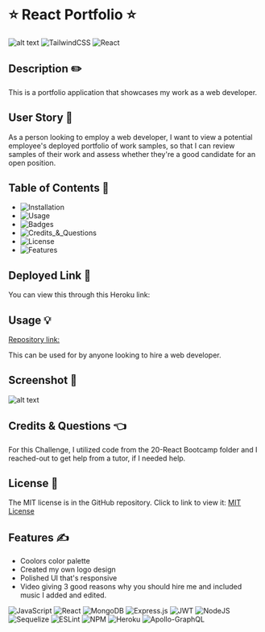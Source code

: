 # ⭐ React Portfolio ⭐

![alt text](https://img.shields.io/badge/License-MIT-blue.svg)
![TailwindCSS](https://img.shields.io/badge/tailwindcss-%2338B2AC.svg?style=for-the-badge&logo=tailwind-css&logoColor=white)
![React](https://img.shields.io/badge/react-%2320232a.svg?style=for-the-badge&logo=react&logoColor=%2361DAFB)

## Description ✏️

This is a portfolio application that showcases my work as a web developer.     

## User Story 📖

As a person looking to employ a web developer,
I want to view a potential employee's deployed portfolio of work samples,
so that I can review samples of their work and assess whether they're a good candidate for an open position.

## Table of Contents 📖

- ![Installation](#installation)
- ![Usage](#usage)
- ![Badges](#badges)
- ![Credits\_&_Questions](#credits_&_questions)
- ![License](#license)
- ![Features](#features)

## Deployed Link 🔑

You can view this through this Heroku link: 

## Usage &#128161;

[Repository link:](https://github.com/123sites/React-Portfolio)

This can be used for by anyone looking to hire a web developer.

## Screenshot 🎯

![alt text]()

## Credits & Questions 👈

For this Challenge, I utilized code from the 20-React Bootcamp folder and 
I reached-out to get help from a tutor, if I needed help.

## License 📝

The MIT license is in the GitHub repository. Click to link to view it:
[MIT License](https://github.com/123sites/React-Portfolio/blob/main/LICENSE)

## Features ✍

- Coolors color palette
- Created my own logo design
- Polished UI that's responsive
- Video giving 3 good reasons why you should hire me and included music I added and edited.

![JavaScript](https://img.shields.io/badge/javascript-%23323330.svg?style=for-the-badge&logo=javascript&logoColor=%23F7DF1E)
![React](https://img.shields.io/badge/react-%2320232a.svg?style=for-the-badge&logo=react&logoColor=%2361DAFB)
![MongoDB](https://img.shields.io/badge/MongoDB-%234ea94b.svg?style=for-the-badge&logo=mongodb&logoColor=white)
![Express.js](https://img.shields.io/badge/express.js-%23404d59.svg?style=for-the-badge&logo=express&logoColor=%2361DAFB)
![JWT](https://img.shields.io/badge/JWT-black?style=for-the-badge&logo=JSON%20web%20tokens)
![NodeJS](https://img.shields.io/badge/node.js-6DA55F?style=for-the-badge&logo=node.js&logoColor=white)
![Sequelize](https://img.shields.io/badge/Sequelize-52B0E7?style=for-the-badge&logo=Sequelize&logoColor=white)
![ESLint](https://img.shields.io/badge/ESLint-4B3263?style=for-the-badge&logo=eslint&logoColor=white)
![NPM](https://img.shields.io/badge/NPM-%23CB3837.svg?style=for-the-badge&logo=npm&logoColor=white)
![Heroku](https://img.shields.io/badge/heroku-%23430098.svg?style=for-the-badge&logo=heroku&logoColor=white)
![Apollo-GraphQL](https://img.shields.io/badge/-ApolloGraphQL-311C87?style=for-the-badge&logo=apollo-graphql)